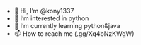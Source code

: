 - 👋 Hi, I’m @kony1337
- 👀 I’m interested in python
- 🌱 I’m currently learning python&java
- 📫 How to reach me (.gg/Xq4bNzKWgW)

<!---
kony1337/kony1337 is a ✨ special ✨ repository because its `README.md` (this file) appears on your GitHub profile.
You can click the Preview link to take a look at your changes.
--->
